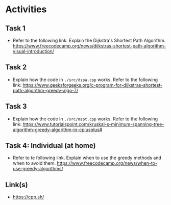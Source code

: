 # Activities

## Task 1

- Refer to the following link. Explain the Dijkstra's Shortest Path Algorithm.
  https://www.freecodecamp.org/news/dijkstras-shortest-path-algorithm-visual-introduction/

## Task 2

- Explain how the code in `./src/dspa.cpp` works. Refer to the following link:
  https://www.geeksforgeeks.org/c-program-for-dijkstras-shortest-path-algorithm-greedy-algo-7/

## Task 3

- Explain how the code in `./src/mspt.cpp` works. Refer to the following link:
  https://www.tutorialspoint.com/kruskal-s-minimum-spanning-tree-algorithm-greedy-algorithm-in-cplusplus#

## Task 4: Individual (at home)

- Refer to te following link. Explain when to use the greedy methods and when to avoid them.
  https://www.freecodecamp.org/news/when-to-use-greedy-algorithms/

## Link(s)

- https://cpp.sh/
